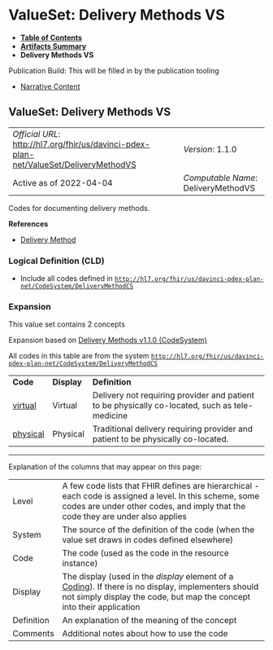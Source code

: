 # ValueSet: Delivery Methods VS

* [**Table of Contents**](toc.html)
* [**Artifacts Summary**](artifacts.html)
* **Delivery Methods VS**

Publication Build: This will be filled in by the publication tooling

* [Narrative Content](#)

## ValueSet: Delivery Methods VS

|  |  |  |  |  |
| --- | --- | --- | --- | --- |
| *Official URL*: http://hl7.org/fhir/us/davinci-pdex-plan-net/ValueSet/DeliveryMethodVS | | | | *Version*: 1.1.0 |
| Active as of 2022-04-04 | | | | *Computable Name*: DeliveryMethodVS |

Codes for documenting delivery methods.

**References**

* [Delivery Method](StructureDefinition-delivery-method.html)

### Logical Definition (CLD)

* Include all codes defined in [`http://hl7.org/fhir/us/davinci-pdex-plan-net/CodeSystem/DeliveryMethodCS`](CodeSystem-DeliveryMethodCS.html)

### Expansion

This value set contains 2 concepts

Expansion based on [Delivery Methods v1.1.0 (CodeSystem)](CodeSystem-DeliveryMethodCS.html)

All codes in this table are from the system [`http://hl7.org/fhir/us/davinci-pdex-plan-net/CodeSystem/DeliveryMethodCS`](CodeSystem-DeliveryMethodCS.html)

|  |  |  |
| --- | --- | --- |
| **Code** | **Display** | **Definition** |
| [virtual](CodeSystem-DeliveryMethodCS.html#DeliveryMethodCS-virtual) | Virtual | Delivery not requiring provider and patient to be physically co-located, such as tele-medicine |
| [physical](CodeSystem-DeliveryMethodCS.html#DeliveryMethodCS-physical) | Physical | Traditional delivery requiring provider and patient to be physically co-located. |

---

Explanation of the columns that may appear on this page:

|  |  |
| --- | --- |
| Level | A few code lists that FHIR defines are hierarchical - each code is assigned a level. In this scheme, some codes are under other codes, and imply that the code they are under also applies |
| System | The source of the definition of the code (when the value set draws in codes defined elsewhere) |
| Code | The code (used as the code in the resource instance) |
| Display | The display (used in the *display* element of a [Coding](http://hl7.org/fhir/R4/datatypes.html#Coding)). If there is no display, implementers should not simply display the code, but map the concept into their application |
| Definition | An explanation of the meaning of the concept |
| Comments | Additional notes about how to use the code |